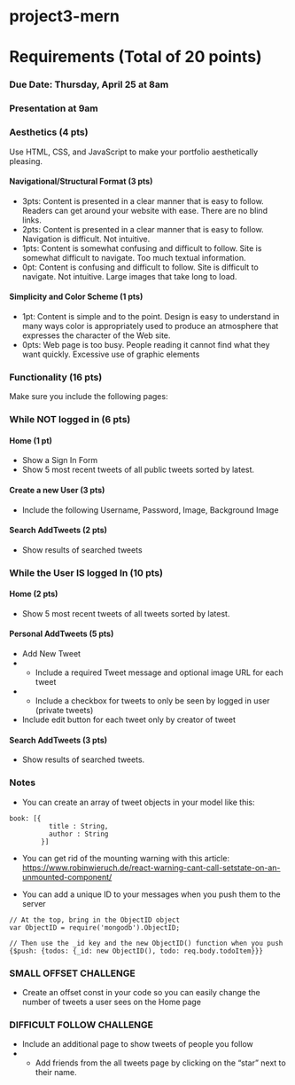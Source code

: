 # project3-mern

# Requirements (Total of 20 points)

### Due Date: Thursday, April 25 at 8am
### Presentation at 9am

### Aesthetics (4 pts)
Use HTML, CSS, and JavaScript to make your portfolio aesthetically pleasing.

#### Navigational/Structural Format (3 pts)
- 3pts: Content is presented in a clear manner that is easy to follow. Readers can get around your website with ease. There are no blind links.
- 2pts: Content is presented in a clear manner that is easy to follow. Navigation is difficult. Not intuitive.
- 1pts: Content is somewhat confusing and difficult to follow. Site is somewhat difficult to navigate. Too much textual information.
- 0pt: Content is confusing and difficult to follow. Site is difficult to navigate. Not intuitive. Large images that take long to load.

#### Simplicity and Color Scheme (1 pts)
- 1pt: Content is simple and to the point. Design is easy to understand in many ways color is appropriately used to produce an atmosphere that expresses the character of the Web site. 
- 0pts: Web page is too busy. People reading it cannot find what they want quickly. Excessive use of graphic elements

### Functionality (16 pts)

Make sure you include the following pages:

### While NOT logged in (6 pts)
#### Home (1 pt)
- Show a Sign In Form
- Show 5 most recent tweets of all public tweets sorted by latest.
#### Create a new User (3 pts)
- Include the following Username, Password, Image, Background Image
#### Search AddTweets (2 pts)
- Show results of searched tweets

### While the User IS logged In (10 pts)
#### Home (2 pts)
- Show 5 most recent tweets of all tweets sorted by latest.
#### Personal AddTweets (5 pts)
- Add New Tweet
- - Include a required Tweet message and optional image URL for each tweet 
- - Include a checkbox for tweets to only be seen by logged in user (private tweets)
- Include edit button for each tweet only by creator of tweet
#### Search AddTweets (3 pts)
- Show results of searched tweets.

### Notes
- You can create an array of tweet objects in your model like this:
```
book: [{
          title : String,
          author : String
        }]
```

- You can get rid of the mounting warning with this article: https://www.robinwieruch.de/react-warning-cant-call-setstate-on-an-unmounted-component/

- You can add a unique ID to your messages when you push them to the server
```
// At the top, bring in the ObjectID object
var ObjectID = require('mongodb').ObjectID;

// Then use the _id key and the new ObjectID() function when you push
{$push: {todos: {_id: new ObjectID(), todo: req.body.todoItem}}}
```


### SMALL OFFSET CHALLENGE
- Create an offset const in your code so you can easily change the number of tweets a user sees on the Home page

### DIFFICULT FOLLOW CHALLENGE
- Include an additional page to show tweets of people you follow
- - Add friends from the all tweets page by clicking on the “star” next to their name.
